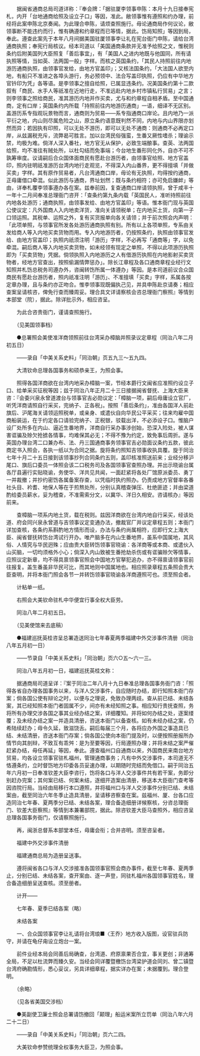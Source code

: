 <!-- { "loadSidebar": true } -->
　　据闽省通商总局司道详称：『奉会牌：「据驻厦李领事申陈：本月十九日接奉宪札，内开「台地通商给照及设立子口」等因，准此。敝领事惟有遵照和约办理，前经将此案申陈北京奏闻。为此理合申陈，请烦查照施行。毋论通商局作何议论，敝领事断不能违约而行，惟有确遵和约章程而已等情，据此。饬局知照」等因到局，奉此。遵查此案先于本年八月间据美国驻厦领事李让礼在宪台衙门申陈，请给台湾通商执照；奉宪行局核议。经本司道以「美国通商条款并无准予给照之文，惟税则条约后附美国列大臣照复「善后事宜」，有「美国人之进内地既与他国同，所有请执照等情，当如英、法两国一般」字样。而核之英国条约，「其民人持照前往内地游历通商执照，由领事官发给，由地方官盖印」；又核法国条约，「大法国人欲至内地，有船只不准进之各埠头游行，务必预领中、法合写盖印执照，仍应有中华地方官钤印为凭」各等语。是李领事之擅自给照，已属显违条约。况美国条约第十二款叙有「商民、水手人等祇准在近地行走，不准远赴内地乡村市镇私行贸易」之言；则李领事之照给商民，准其游历内地并作买卖，尤与和约章程自相矛盾。至中国通商，定有口岸；英国条约内所载「持照前往内地游历通商」一语，细译不无区别。盖游历系专指观玩景物而言，通商则为贸易——系专指通商口岸论。且内地乃一派平衍之地，内山则尽属危险之山，原立条约语意既判然不同，内地与内山界限亦划然而异；若因执有印照，可以无处不游历，即可以无处不通商：则通商不必再定口岸，从兹漏税充斥，流弊曷可胜言。加以台湾民俗强蛮，生番又厥性嗜杀；理谕示禁，均极为难。倘洋人深入番社，地方官无从保护，必致生端酿事。查英、法两国给照，均不准往有贼处所，以杜勾结而免事端；今台地生番形同化外，自亦不可不孰筹审度。议请嗣后合众国体面商民有愿赴台游历者，由领事官给照、地方官盖印，照内驻明祇准游历台湾内地行走观览，不得深入内山番界，更不得擅填「并做买卖」字样。其有原作贸易者，凡台湾通商口岸，毋论有无执照，均得按约通商，正毋庸借口牵混。似此游历与通商，界址划然；既与条约相符；亦可免启嫌衅」等由，详奉札覆李领事遵办各在案。兹奉前因，复查通商口岸请领执照，曾于咸丰十一年十二月间奉准总理衙门咨开：「查条约第九条内载「英国民人，准听持照前往内地各处游历；通商执照，由领事发给、由地方官盖印」等语。惟本衙门现与英国公使议定：凡外国商人入内地卖洋货，准向关请领税单；在内地买土货，向第一子口领运照。其税单、运照之外，复有买货报单向各关请领；并于前次照会内声明：「此项单照，与领事官所发各处游历通商执照有别。所有以上各项单照，专系由关发给商人等入内地买卖货物而用。专入内地游历者，仍按照条约，执照由领事官发给、由地方官盖印；执照内祇须注明「游历」字样，不必再写「通商等」字，以免牵混。嗣后商人等入内地买卖货物，如未经领有现定之单照，不得以此项游历执照即为「买卖货物」凭据。倘领执照入内地游历之人有借游历执照在内地影射买卖货物者，经地方官查出，按照偷漏情弊惩办」。除长江章程及各口通商章程业经行文知照并札饬总税务司遵办外，咨闽转饬所属一体遵办」等因。是本司道前议合众国商民有愿赴台游历者，照内祇准注明「游历」、不准擅填「买卖」字样，系属各按定章办理，且与条约亦正吻合。惟李领事现既偏执己见，并具申陈赴京请奏；相应查案呈请核咨，俾免行查而臻周妥。理合具文详请察核会咨总理衙门察照』等情到本部堂（院），据此。除详批示外，相应咨呈。

　　为此合咨贵衙门，谨请查照施行。

　　（见美国领事档）

　　●总署照会美使准洋商领照前往台湾采办樟脑并照录议定章程（同治八年二月初五日）

　　——录自「中美关系史料」「同治朝」页五九三～五九四。

　　大清钦命总理各国事务和硕恭亲王，为照会事。

　　照得各国洋商欲在台湾内地采办樟脑一案，节经本爵行文闽省应准照约设立子口、给单采买征税等因；兹于同治八年正月二十三日接据闽省督抚、上海大臣来咨：『会委兴泉永曾道渡台与领事官吉必勋议定：「樟脑一项，嗣后毋庸设立官厂，听凭洋商请照自行采买，完纳子、正各税」。按照「善后条约」，准由各国洋人前赴旗后、沪尾海关请领运照税单，或亲身、或遣伙自向华民公平采买；往来均雇中国商船装运，在于约定各口请验完纳子、正税银，驳载出洋，不必添设子口。惟脑户设厂处所多在内山、逼近生番地界，洋商自行采办事涉创始，恐深入险处，被人谋害诓骗及赊欠抢掳各情事，均难保其必无；不得不豫为约定，致免事后周折。遂与英国办理台湾二口兼办布、法、丹三国通商事务领事官吉必勋面议条约五款，彼此商定书入照会，各执一纸以为合同之据。旋将条约照知吉领事收执具覆。旋于同治七年十月二十五日接到该领事抄列合同条约五则，盖印核准照送前来；业经分移沪尾口、旗后口委员一体照会该二口税务司及各国领事官查照办理。并出示晓谕台属各厅县遍行实贴晓谕，务使华、洋共见共闻，一面赶紧将各处厂馆原派委员、勇丁一并裁撤；并抄约密饬各属备案存查，以凭临时执约照办。仍责成地方官督率各番社头目、衿耆、地保人等在于煎熬处所，分别认真稽查弹压、杜绝匪迹；并由梁道酌给委员薪水，妥为稽查，不准需索分文，以冀华、洋日久相安。咨请核办』等因前来。

　　查樟脑一项系内地土货，载在税则。兹因洋商欲在台湾内地自行采买，经该处道、府会同兴泉永曾道与吉领事议定变通办法，撤裁官厂并议定章程五则；本衙门详加查核，各条约系斟酌地方情形而设，办法与条约尚属相符，应即行文上海大臣、闽省督抚转饬台湾试行开办。唯产脑多在内山生番地界，虽系中国属地，其风俗、人情究与华民迥殊；应由贵大臣转饬领事官晓谕：各洋商等或本商、或遣伙入山买脑，一切均须格外小心；倘深入内山致被生番抢劫杀伤或有诓骗赊欠等情事，应照议定新章，均不得具禀领事官照会中国地方官拏犯追办，亦不得禀请领事官前往报复。盖生番虽非华民可比，而其地则中国属地也。相应照录章程五条照会贵大臣查明，并将本衙门照会各节一并转饬领事官晓谕各洋商遵照可也。须至照会者。

　　计粘单一纸。

　　右照会大美钦命驻札中华便宜行事全权大臣劳。

　　同治八年二月初五日。

　　（见美使馆来去底稿）

　　●福建巡抚英桂咨呈总署造送同治七年春夏两季福建中外交涉事件清册（同治八年五月初一日）

　　——节录自「中美关系史料」「同治朝」页六○五～六一三。

　　同治八年五月初一日，福建巡抚英桂文称：

　　据通商局司道呈详：『案于同治二年八月十九日奉准总理各国事务衙门咨：「照得各省自办理各国事务以来，与洋人交涉事件，自应随时办结，即行知照本衙门存案；倘各国公使有辩论之时，以便与之理说，免致办理两歧。查从前已结、未结各案，其已经知照本衙门者固属不少，间亦有未经知照之事。相应知行贵抚查照，务将所有办理交涉各国之事其业经办结之案，详细覆知。并将如何办结之处，逐案缕覆；及未经办结之案一并造具清册，咨送本衙门以备查核。如有未经办结之案，仍希陆续赶办；毋令久延，致滋饶舌。嗣后每届三个月，各将应办外国之事造具已结、未结清册，咨送本衙门存案；倘各国公使向本衙门提及时，以便按照册报所办情节向其剖辩，不致互有乖舛：是为至要等因，行局遵照办理；并将未结之案严催赶紧办结，毋任再延」等因，奉此。遵查福州口自通商以来，外国商民来南台地方贸易，均各设立领事官驻札福州，管理通商事务；凡有中外交涉事件，本司道无不恪遵条约，立时督饬地方印委各员妥速办理，以期随时完结而免借口。嗣于同治五年六月初一日奉准钦差大臣李咨行，饬将各口与洋人交涉事件共有若干案，务即分别赶办完案；其何案已结、何案未结，逐细开造案由清册，移送本大臣衙门查考等因咨院行局。当经由局移行本口遵照，并将福州口与洋人交涉事件分别已结、未结案由，截至同治六年冬季止造具清册，呈请移咨察查在案。兹福州、厦、台各口应造同治七年春、夏两季分已结、未结各案，理合备造细册详候察核，分咨总理衙门、钦差大臣察照』等情到本兼署部院，据此。除咨钦差大臣马查照外，相应咨呈总理各国事务衙门，仅请察照施行。

　　再，闽浙总督系本部堂本任，毋庸会衔；合并咨明。须至咨呈者。

　　福建中外交涉事件清册

　　福建通商总局为造册呈送事。

　　遵将闽省各口与洋人交涉接准各国领事官照会商办事件，截至七年春、夏两季止，分别已结、未结各案，查开案由、逐一声登，同驻札福州各国领事官姓名，理合备造细册呈送查核。须至册者。

　　计开——

　　七年春、夏季已结各案（略）

　　未结各案

　　一、合众国领事官李让礼请将台湾琅■〈王乔〉地方收入版图，设官驻兵防守，并请在龟仔甪设立炮台一案。

　　前件业经本局会同善后局确查，台湾道、府原禀果否合宜，事关更创；非通筹全局，不足以杜流弊而臻久安。当经会同详覆暨檄饬台湾梁护道会同刘、曾二镇暨台湾府确勘情形，悉心妥议，另具详细章程，据实详办在案；未据覆到。理合登明。

　　（余略）

　　（见各省美国交涉档）

　　●美副使卫廉士照会总署请饬撤回「颠理」船运米案所立罚单（同治八年六月二十二日）

　　——录自「中美关系史料」「同治朝」页六二四。

　　大美钦命参赞统理全权事务大臣卫，为照会事。

